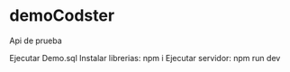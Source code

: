 # demoCodster
Api de prueba

Ejecutar Demo.sql
Instalar librerias: npm i 
Ejecutar servidor: npm run dev
